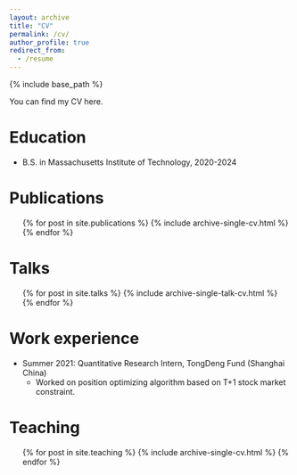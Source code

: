 ```yaml
---
layout: archive
title: "CV"
permalink: /cv/
author_profile: true
redirect_from:
  - /resume
---
```


{% include base_path %}

You can find my CV here.

Education
======
* B.S. in Massachusetts Institute of Technology, 2020-2024

Publications
======
  <ul>{% for post in site.publications %}
    {% include archive-single-cv.html %}
  {% endfor %}</ul>
  
Talks
======
  <ul>{% for post in site.talks %}
    {% include archive-single-talk-cv.html %}
  {% endfor %}</ul>

Work experience
======
* Summer 2021: Quantitative Research Intern, TongDeng Fund (Shanghai China)
  * Worked on position optimizing algorithm based on T+1 stock market constraint.

Teaching
======
  <ul>{% for post in site.teaching %}
    {% include archive-single-cv.html %}
  {% endfor %}</ul>
  
